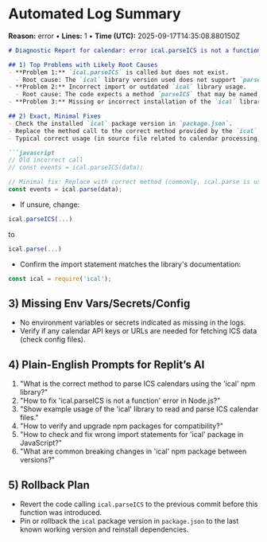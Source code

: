 # Automated Log Summary

**Reason:** error • **Lines:** 1 • **Time (UTC):** 2025-09-17T14:35:08.880150Z

<!-- fingerprint:c61afa6cdf0d -->

```markdown
# Diagnostic Report for calendar: error ical.parseICS is not a function

## 1) Top Problems with Likely Root Causes
- **Problem 1:** `ical.parseICS` is called but does not exist.
  - Root cause: The `ical` library version used does not support `parseICS`, or there is a typo in the method name.
- **Problem 2:** Incorrect import or outdated `ical` library usage.
  - Root cause: The code expects a method `parseICS` that may be named differently or is deprecated.
- **Problem 3:** Missing or incorrect installation of the `ical` library, causing runtime errors.

## 2) Exact, Minimal Fixes
- Check the installed `ical` package version in `package.json`.
- Replace the method call to the correct method provided by the `ical` library.
- Typical correct usage (in source file related to calendar processing, e.g., `calendar.js`):

```javascript
// Old incorrect call
// const events = ical.parseICS(data);

// Minimal fix: Replace with correct method (commonly, ical.parse is used)
const events = ical.parse(data);
```

- If unsure, change:

```javascript
ical.parseICS(...)
```

to

```javascript
ical.parse(...)
```

- Confirm the import statement matches the library's documentation:

```javascript
const ical = require('ical');
```

## 3) Missing Env Vars/Secrets/Config
- No environment variables or secrets indicated as missing in the logs.
- Verify if any calendar API keys or URLs are needed for fetching ICS data (check config files).

## 4) Plain-English Prompts for Replit’s AI
1. "What is the correct method to parse ICS calendars using the 'ical' npm library?"
2. "How to fix 'ical.parseICS is not a function' error in Node.js?"
3. "Show example usage of the 'ical' library to read and parse ICS calendar files."
4. "How to verify and upgrade npm packages for compatibility?"
5. "How to check and fix wrong import statements for 'ical' package in JavaScript?"
6. "What are common breaking changes in 'ical' npm package between versions?"

## 5) Rollback Plan
- Revert the code calling `ical.parseICS` to the previous commit before this function was introduced.
- Pin or rollback the `ical` package version in `package.json` to the last known working version and reinstall dependencies.
```
